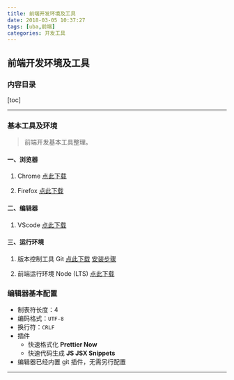```yaml
---
title: 前端开发环境及工具
date: 2018-03-05 10:37:27
tags: [uba,前端]
categories: 开发工具
---
```

## 前端开发环境及工具

### 内容目录

[toc]

---
### 基本工具及环境

> 前端开发基本工具整理。

####  一、浏览器

1. Chrome    [点此下载](http://www.google.cn/chrome/browser/desktop/index.html)

2. Firefox   [点此下载](http://www.firefox.com.cn/)

<!--more-->
#### 二、编辑器

1. VScode [点此下载](https://code.visualstudio.com/)

<!--
2. Webstorm [点此下载](http://www.jetbrains.com/webstorm/)

3. Sublime [点此下载](https://www.sublimetext.com/3)

4. Atom [点此下载](https://atom.io/)
-->

#### 三、运行环境

1. 版本控制工具 Git [点此下载](https://git-scm.com/) [安装步骤](https://jingyan.baidu.com/article/020278117cbe921bcc9ce51c.html)

2. 前端运行环境 Node (LTS) [点此下载](https://nodejs.org/en/)

### 编辑器基本配置

- 制表符长度：4
- 编码格式：`UTF-8`
- 换行符：`CRLF`
- 插件
    - 快速格式化 **Prettier Now**
    - 快速代码生成 **JS JSX Snippets**
- 编辑器已经内置 git 插件，无需另行配置



---
